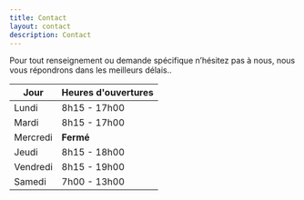 ```yaml
---
title: Contact
layout: contact
description: Contact
---
```


Pour tout renseignement ou demande spécifique n’hésitez pas à nous, nous vous répondrons dans les meilleurs délais..

| Jour      | Heures d'ouvertures   |
| --------- | ---------------       |
| Lundi     | 8h15 - 17h00          |
| Mardi     | 8h15 - 17h00          |
| Mercredi  | <strong>Fermé</strong>                 |
| Jeudi     | 8h15 - 18h00          |
| Vendredi  | 8h15 - 19h00          |
| Samedi    | 7h00 - 13h00          |
